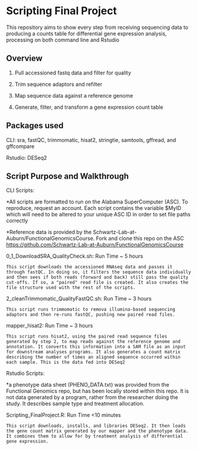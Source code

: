 # Scripting Final Project

This repository aims to show every step from receiving sequencing data to producing a counts table for differential gene expression analysis, processing on both command line and Rstudio

## Overview

1. Pull accessioned fastq data and filter for quality

2. Trim sequence adaptors and refilter

3. Map sequence data against a reference genome

4. Generate, filter, and transform a gene expression count table

## Packages used

CLI: sra, fastQC, trimmomatic, hisat2, stringtie, samtools, gffread, and gffcompare

Rstudio: DESeq2

## Script Purpose and Walkthrough

CLI Scripts:
  
  *All scripts are formatted to run on the Alabama SuperComputer (ASC). To reproduce, request an account. Each script contains the variable $MyID which will need to be altered to your unique ASC ID in order to set file paths correctly
  
  *Reference data is provided by the Schwartz-Lab-at-Auburn/FunctionalGenomicsCourse. Fork and clone this repo on the ASC https://github.com/Schwartz-Lab-at-Auburn/FunctionalGenomicsCourse
  
  0_1_DownloadSRA_QualityCheck.sh: Run Time ~ 5 hours
  
    This script downloads the accessioned RNAseq data and passes it through fastQC. In doing so, it filters the sequence data individually and then sees if both reads (forward and back) still pass the quality cut-offs. If so, a "paired" read file is created. It also creates the file structure used with the rest of the scripts.

  2_cleanTrimmomatic_QualityFastQC.sh: Run Time ~ 3 hours
  
    This script runs trimmomatic to remova illumina-based sequencing adaptors and then re-runs fastQC, pushing new paired read files.

  mapper_hisat2: Run Time ~ 3 hours
  
    This script runs hisat2, using the paired read sequence files generated by step 2, to map reads against the reference genome and annotation. It converts this information into a SAM file as an input for downstream analyses programs. It also generates a count matrix describing the number of times an aligned sequence occurred within each sample. This is the data fed into DESeq2
    
Rstudio Scripts:

  *a phenotype data sheet (PHENO_DATA.txt) was provided from the Functional Genomics repo, but has been locally stored within this repo. It is not data generated by a program, rather from the researcher doing the study. It describes sample type and treatment allocation.

  Scripting_FinalProject.R: Run Time <10 minutes

    This script downloads, installs, and libraries DESeq2. It then loads the gene count matrix generated by our mapper and the phenotype data. It combines them to allow for by treatment analysis of differential gene expression.
